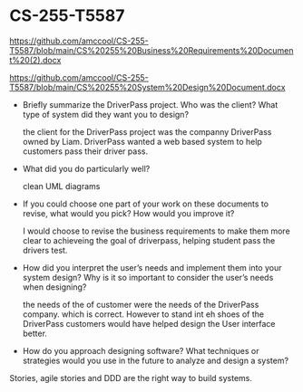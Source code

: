 # CS-255-T5587

https://github.com/amccool/CS-255-T5587/blob/main/CS%20255%20Business%20Requirements%20Document%20(2).docx

https://github.com/amccool/CS-255-T5587/blob/main/CS%20255%20System%20Design%20Document.docx

* Briefly summarize the DriverPass project. Who was the client? What type of system did they want you to design?

  the client for the DriverPass project was the companny DriverPass owned by Liam.  DriverPass wanted a web based system to help customers pass their driver pass.

* What did you do particularly well?

  clean UML diagrams

* If you could choose one part of your work on these documents to revise, what would you pick? How would you improve it?

  I would choose to revise the business requirements to make them more clear to achieveing the goal of driverpass, helping student pass the drivers test.

* How did you interpret the user’s needs and implement them into your system design? Why is it so important to consider the user’s needs when designing?

  the needs of the of customer were the needs of the DriverPass company.  which is correct.  However to stand int eh shoes of the DriverPass customers would have helped design the User interface better.

*  How do you approach designing software? What techniques or strategies would you use in the future to analyze and design a system?

  Stories, agile stories and DDD are the right way to build systems.

